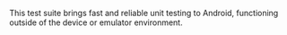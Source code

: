 This test suite brings fast and reliable unit testing to Android, functioning outside of the device or emulator environment.